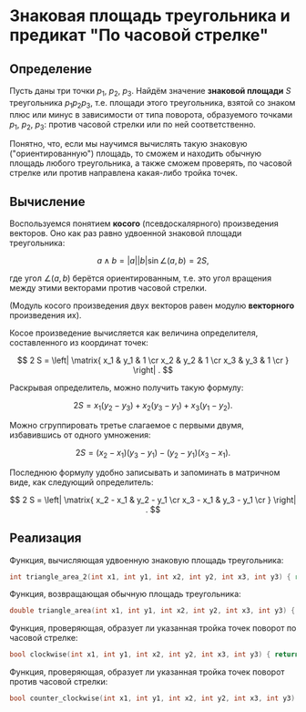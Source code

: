 # Знаковая площадь треугольника и предикат "По часовой стрелке"

## Определение

Пусть даны три точки $p_1$, $p_2$, $p_3$. Найдём значение **знаковой площади** $S$ треугольника $p_1 p_2 p_3$, т.е. площади этого треугольника, взятой со знаком плюс или минус в зависимости от типа поворота, образуемого точками $p_1$, $p_2$, $p_3$: против часовой стрелки или по ней соответственно.

Понятно, что, если мы научимся вычислять такую знаковую ("ориентированную") площадь, то сможем и находить обычную площадь любого треугольника, а также сможем проверять, по часовой стрелке или против направлена какая-либо тройка точек.

## Вычисление

Воспользуемся понятием **косого** (псевдоскалярного) произведения векторов. Оно как раз равно удвоенной знаковой площади треугольника:

$$
a \land b = |a| |b| \sin \angle (a, b) = 2 S,
$$

где угол $\angle (a, b)$ берётся ориентированным, т.е. это угол вращения между этими векторами против часовой стрелки.

(Модуль косого произведения двух векторов равен модулю **векторного** произведения их).

Косое произведение вычисляется как величина определителя, составленного из координат точек:

$$
2 S = \left| \matrix{
x_1 & y_1 & 1 \cr
x_2 & y_2 & 1 \cr
x_3 & y_3 & 1 \cr
} \right| .
$$

Раскрывая определитель, можно получить такую формулу:

$$
2 S = x_1 (y_2 - y_3) + x_2 (y_3 - y_1) + x_3 (y_1 - y_2).
$$

Можно сгруппировать третье слагаемое с первыми двумя, избавившись от одного умножения:

$$
2 S = (x_2 - x_1) (y_3 - y_1) - (y_2 - y_1) (x_3 - x_1).
$$

Последнюю формулу удобно записывать и запоминать в матричном виде, как следующий определитель:

$$
2 S = \left| \matrix{
x_2 - x_1 & y_2 - y_1 \cr
x_3 - x_1 & y_3 - y_1 \cr
} \right| .
$$

## Реализация

Функция, вычисляющая удвоенную знаковую площадь треугольника:

<!--- TODO: specify code snippet id -->
``` cpp
int triangle_area_2(int x1, int y1, int x2, int y2, int x3, int y3) { return (x2 - x1) * (y3 - y1) - (y2 - y1) * (x3 - x1); }
```

Функция, возвращающая обычную площадь треугольника:

<!--- TODO: specify code snippet id -->
``` cpp
double triangle_area(int x1, int y1, int x2, int y2, int x3, int y3) { return abs(triangle_area_2(x1, y1, x2, y2, x3, y3)) / 2.0; }
```

Функция, проверяющая, образует ли указанная тройка точек поворот по часовой стрелке:

<!--- TODO: specify code snippet id -->
``` cpp
bool clockwise(int x1, int y1, int x2, int y2, int x3, int y3) { return triangle_area_2(x1, y1, x2, y2, x3, y3) < 0; }
```

Функция, проверяющая, образует ли указанная тройка точек поворот против часовой стрелки:

<!--- TODO: specify code snippet id -->
``` cpp
bool counter_clockwise(int x1, int y1, int x2, int y2, int x3, int y3) { return triangle_area_2(x1, y1, x2, y2, x3, y3) > 0; }
```
